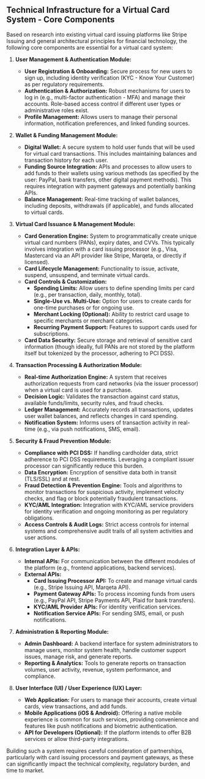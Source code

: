 ## Technical Infrastructure for a Virtual Card System - Core Components

Based on research into existing virtual card issuing platforms like Stripe Issuing and general architectural principles for financial technology, the following core components are essential for a virtual card system:

1.  **User Management & Authentication Module:**
    *   **User Registration & Onboarding:** Secure process for new users to sign up, including identity verification (KYC - Know Your Customer) as per regulatory requirements.
    *   **Authentication & Authorization:** Robust mechanisms for users to log in (e.g., multi-factor authentication - MFA) and manage their accounts. Role-based access control if different user types or administrative roles exist.
    *   **Profile Management:** Allows users to manage their personal information, notification preferences, and linked funding sources.

2.  **Wallet & Funding Management Module:**
    *   **Digital Wallet:** A secure system to hold user funds that will be used for virtual card transactions. This includes maintaining balances and transaction history for each user.
    *   **Funding Source Integration:** APIs and processes to allow users to add funds to their wallets using various methods (as specified by the user: PayPal, bank transfers, other digital payment methods). This requires integration with payment gateways and potentially banking APIs.
    *   **Balance Management:** Real-time tracking of wallet balances, including deposits, withdrawals (if applicable), and funds allocated to virtual cards.

3.  **Virtual Card Issuance & Management Module:**
    *   **Card Generation Engine:** System to programmatically create unique virtual card numbers (PANs), expiry dates, and CVVs. This typically involves integration with a card issuing processor (e.g., Visa, Mastercard via an API provider like Stripe, Marqeta, or directly if licensed).
    *   **Card Lifecycle Management:** Functionality to issue, activate, suspend, unsuspend, and terminate virtual cards.
    *   **Card Controls & Customization:**
        *   **Spending Limits:** Allow users to define spending limits per card (e.g., per transaction, daily, monthly, total).
        *   **Single-Use vs. Multi-Use:** Option for users to create cards for one-time purchases or for ongoing use.
        *   **Merchant Locking (Optional):** Ability to restrict card usage to specific merchants or merchant categories.
        *   **Recurring Payment Support:** Features to support cards used for subscriptions.
    *   **Card Data Security:** Secure storage and retrieval of sensitive card information (though ideally, full PANs are not stored by the platform itself but tokenized by the processor, adhering to PCI DSS).

4.  **Transaction Processing & Authorization Module:**
    *   **Real-time Authorization Engine:** A system that receives authorization requests from card networks (via the issuer processor) when a virtual card is used for a purchase.
    *   **Decision Logic:** Validates the transaction against card status, available funds/limits, security rules, and fraud checks.
    *   **Ledger Management:** Accurately records all transactions, updates user wallet balances, and reflects changes in card spending.
    *   **Notification System:** Informs users of transaction activity in real-time (e.g., via push notifications, SMS, email).

5.  **Security & Fraud Prevention Module:**
    *   **Compliance with PCI DSS:** If handling cardholder data, strict adherence to PCI DSS requirements. Leveraging a compliant issuer processor can significantly reduce this burden.
    *   **Data Encryption:** Encryption of sensitive data both in transit (TLS/SSL) and at rest.
    *   **Fraud Detection & Prevention Engine:** Tools and algorithms to monitor transactions for suspicious activity, implement velocity checks, and flag or block potentially fraudulent transactions.
    *   **KYC/AML Integration:** Integration with KYC/AML service providers for identity verification and ongoing monitoring as per regulatory obligations.
    *   **Access Controls & Audit Logs:** Strict access controls for internal systems and comprehensive audit trails of all system activities and user actions.

6.  **Integration Layer & APIs:**
    *   **Internal APIs:** For communication between the different modules of the platform (e.g., frontend applications, backend services).
    *   **External APIs:**
        *   **Card Issuing Processor API:** To create and manage virtual cards (e.g., Stripe Issuing API, Marqeta API).
        *   **Payment Gateway APIs:** To process incoming funds from users (e.g., PayPal API, Stripe Payments API, Plaid for bank transfers).
        *   **KYC/AML Provider APIs:** For identity verification services.
        *   **Notification Service APIs:** For sending SMS, email, or push notifications.

7.  **Administration & Reporting Module:**
    *   **Admin Dashboard:** A backend interface for system administrators to manage users, monitor system health, handle customer support issues, manage risk, and generate reports.
    *   **Reporting & Analytics:** Tools to generate reports on transaction volumes, user activity, revenue, system performance, and compliance.

8.  **User Interface (UI) / User Experience (UX) Layer:**
    *   **Web Application:** For users to manage their accounts, create virtual cards, view transactions, and add funds.
    *   **Mobile Applications (iOS & Android):** Offering a native mobile experience is common for such services, providing convenience and features like push notifications and biometric authentication.
    *   **API for Developers (Optional):** If the platform intends to offer B2B services or allow third-party integrations.

Building such a system requires careful consideration of partnerships, particularly with card issuing processors and payment gateways, as these can significantly impact the technical complexity, regulatory burden, and time to market.
